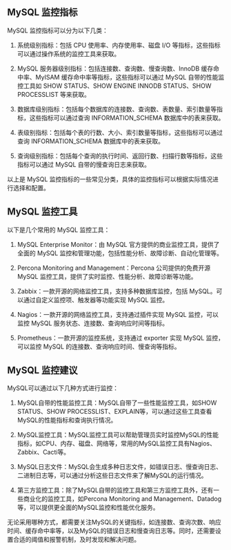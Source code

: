 ## MySQL 监控指标

MySQL 监控指标可以分为以下几类：

1. 系统级别指标：包括 CPU 使用率、内存使用率、磁盘 I/O 等指标，这些指标可以通过操作系统的监控工具来获取。

2. MySQL 服务器级别指标：包括连接数、查询数、慢查询数、InnoDB 缓存命中率、MyISAM 缓存命中率等指标，这些指标可以通过 MySQL 自带的性能监控工具如 SHOW STATUS、SHOW ENGINE INNODB STATUS、SHOW PROCESSLIST 等来获取。

3. 数据库级别指标：包括每个数据库的连接数、查询数、表数量、索引数量等指标，这些指标可以通过查询 INFORMATION_SCHEMA 数据库中的表来获取。

4. 表级别指标：包括每个表的行数、大小、索引数量等指标，这些指标可以通过查询 INFORMATION_SCHEMA 数据库中的表来获取。

5. 查询级别指标：包括每个查询的执行时间、返回行数、扫描行数等指标，这些指标可以通过 MySQL 自带的慢查询日志来获取。

以上是 MySQL 监控指标的一些常见分类，具体的监控指标可以根据实际情况进行选择和配置。

## MySQL 监控工具

以下是几个常用的 MySQL 监控工具：

1. MySQL Enterprise Monitor：由 MySQL 官方提供的商业监控工具，提供了全面的 MySQL 监控和管理功能，包括性能分析、故障诊断、自动化管理等。

2. Percona Monitoring and Management：Percona 公司提供的免费开源 MySQL 监控工具，提供了实时监控、性能分析、故障诊断等功能。

3. Zabbix：一款开源的网络监控工具，支持多种数据库监控，包括 MySQL。可以通过自定义监控项、触发器等功能实现 MySQL 监控。

4. Nagios：一款开源的网络监控工具，支持通过插件实现 MySQL 监控，可以监控 MySQL 服务状态、连接数、查询响应时间等指标。

5. Prometheus：一款开源的监控系统，支持通过 exporter 实现 MySQL 监控，可以监控 MySQL 的连接数、查询响应时间、慢查询等指标。

## MySQL 监控建议

MySQL可以通过以下几种方式进行监控：

1. MySQL自带的性能监控工具：MySQL自带了一些性能监控工具，如SHOW STATUS、SHOW PROCESSLIST、EXPLAIN等，可以通过这些工具查看MySQL的性能指标和查询执行情况。

2. MySQL监控工具：MySQL监控工具可以帮助管理员实时监控MySQL的性能指标，如CPU、内存、磁盘、网络等，常用的MySQL监控工具有Nagios、Zabbix、Cacti等。

3. MySQL日志文件：MySQL会生成多种日志文件，如错误日志、慢查询日志、二进制日志等，可以通过分析这些日志文件来了解MySQL的运行情况。

4. 第三方监控工具：除了MySQL自带的监控工具和第三方监控工具外，还有一些商业化的监控工具，如Percona Monitoring and Management、Datadog等，可以提供更全面的MySQL监控和性能优化服务。

无论采用哪种方式，都需要关注MySQL的关键指标，如连接数、查询次数、响应时间、缓存命中率等，以及MySQL的错误日志和慢查询日志等。同时，还需要设置合适的阈值和报警机制，及时发现和解决问题。